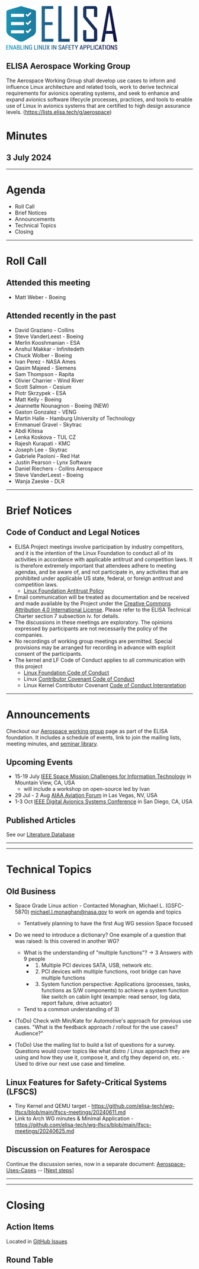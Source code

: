 
![logo](logo_elisa_small.png )

## ELISA Aerospace Working Group

The Aerospace Working Group shall develop use cases to inform and influence Linux architecture and related tools, work to derive technical requirements for avionics operating systems, and seek to enhance and expand avionics software lifecycle processes, practices, and tools to enable use of Linux in avionics systems that are certified to high design assurance levels.  (https://lists.elisa.tech/g/aerospace)

# Minutes

## 3 July 2024

---

# Agenda

- Roll Call
- Brief Notices
- Announcements
- Technical Topics
- Closing

---

# Roll Call

## Attended this meeting

- Matt Weber - Boeing

## Attended recently in the past

- David Graziano - Collins
- Steve VanderLeest - Boeing
- Merlin Kooshmanian - ESA
- Anshul Makkar - Infinitedeth
- Chuck Wolber - Boeing
- Ivan Perez - NASA Ames
- Qasim Majeed - Siemens
- Sam Thompson - Rapita
- Olivier Charrier - Wind River
- Scott Salmon - Cesium
- Piotr Skrzypek - ESA
- Matt Kelly - Boeing
- Jeannette Nounagnon - Boeing (NEW)
- Gaston Gonzalez - VENG
- Martin Halle - Hamburg University of Technology
- Emmanuel Gravel - Skytrac
- Abdi Kitesa
- Lenka Koskova - TUL CZ
- Rajesh Kurapati - KMC
- Joseph Lee - Skytrac
- Gabriele Paoloni - Red Hat
- Justin Pearson - Lynx Software
- Daniel Riechers - Collins Aerospace
- Steve VanderLeest - Boeing
- Wanja Zaeske - DLR

---

# Brief Notices

## Code of Conduct and Legal Notices

- ELISA Project meetings involve participation by industry competitors, and it is the intention of the Linux Foundation to conduct all of its activities in accordance with applicable antitrust and competition laws. It is therefore extremely important that attendees adhere to meeting agendas, and be aware of, and not participate in, any activities that are prohibited under applicable US state, federal, or foreign antitrust and competition laws.
  - [Linux Foundation Antitrust Policy](http://www.linuxfoundation.org/antitrust-policy)
- Email communication will be treated as documentation and be received and made available by the Project under the [Creative Commons Attribution 4.0 International License](http://creativecommons.org/licenses/by/4.0). Please refer to the ELISA Technical Charter section 7 subsection iv. for details.
- The discussions in these meetings are exploratory. The opinions expressed by participants are not necessarily the policy of the companies.
- No recordings of working group meetings are permitted. Special provisions may be arranged for recording in advance with explicit consent of the participants.
- The kernel and LF Code of Conduct applies to all communication with this project
  - [Linux Foundation Code of Conduct](https://www.linuxfoundation.org/code-of-conduct/)
  - Linux [Contributor Covenant Code of Conduct](https://git.kernel.org/pub/scm/linux/kernel/git/torvalds/linux.git/tree/Documentation/process/code-of-conduct.rst)
  - Linux Kernel Contributor Covenant [Code of Conduct Interpretation](https://git.kernel.org/pub/scm/linux/kernel/git/torvalds/linux.git/tree/Documentation/process/code-of-conduct-interpretation.rst)


---

# Announcements

Checkout our [Aerospace working group](https://lists.elisa.tech/g/aerospace) page as part of the ELISA foundation.  It includes a schedule of events, link to join the mailing lists, meeting minutes, and [seminar library](https://elisa.tech/seminar-series/).  

## Upcoming Events

- 15-19 July [IEEE Space Mission Challenges for Information Technology](https://smcit-scc.space) in Mountain View, CA, USA
  - will include a workshop on open-source led by Ivan
- 29 Jul - 2 Aug [AIAA Aviation Forum](https://www.aiaa.org/aviation/presentations-papers/call-for-papers) in Las Vegas, NV, USA
- 1-3 Oct [IEEE Digital Avionics Systems Conference](http://dasconline.org/) in San Diego, CA, USA

## Published Articles

See our [Literature Database](../literature-database/literature.bib)


---
---
# Technical Topics

## Old Business

- Space Grade Linux action - Contacted Monaghan, Michael L. (GSFC-5870) <michael.l.monaghan@nasa.gov> to work on agenda and topics
  - Tentatively planning to have the first Aug WG session Space focused

- Do we need to introduce a dictionary? One example of a question that was raised:   Is this covered in another WG?
  - What is the understanding of "multiple functions"? -> 3 Answers with 9 people
    - 1) Multiple PCI devices SATA, USB, network etc.
    - 2) PCI devices with multiple functions, root bridge can have multiple functions
    - 3) System function perspective: Applications (processes, tasks, functions as S/W components) to achieve a system function like switch on cabin light (example: read sensor, log data, report failure, drive actuator)
  - Tend to a common understanding of 3)

- (ToDo) Check with Min/Kate for Automotive's approach for previous use cases.  "What is the feedback approach / rollout for the use cases?  Audience?"

- (ToDo) Use the mailing list to build a list of questions for a survey.  Questions would cover topics like what distro / Linux approach they are using and how they use it, compose it, and cfg they depend on, etc. - Used to drive our next use case and timeline.

## Linux Features for Safety-Critical Systems (LFSCS)
- Tiny Kernel and QEMU target - https://github.com/elisa-tech/wg-lfscs/blob/main/lfscs-meetings/20240611.md
- Link to Arch WG minutes & Minimal Application - https://github.com/elisa-tech/wg-lfscs/blob/main/lfscs-meetings/20240625.md


## Discussion on Features for Aerospace

Continue the discussion series, now in a separate document:
[Aerospace-Uses-Cases](../Aerospace-Uses-Cases.md) -- [[Next steps]](https://github.com/elisa-tech/wg-aerospace/blob/main/Aerospace-Uses-Cases.md#foreseeable-next-steps-tbc-at-on-of-the-next-meetings)


---
---

# Closing

## Action Items

Located in [GitHub Issues](https://github.com/elisa-tech/wg-aerospace/issues)

## Round Table

